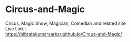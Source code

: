 # Circus-and-Magic
Circus, Magic Show, Magician, Comedian and related site
<br>
Live Link :
<br>
https://bibratakumarsarkar.github.io/Circus-and-Magic/
